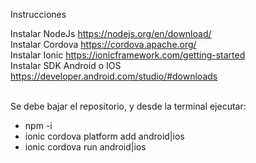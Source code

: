 Instrucciones

Instalar NodeJs https://nodejs.org/en/download/<br />
Instalar Cordova https://cordova.apache.org/<br />
Instalar Ionic https://ionicframework.com/getting-started<br />
Instalar SDK Android o IOS https://developer.android.com/studio/#downloads<br />
<br />
<p>Se debe bajar el repositorio, y desde la terminal ejecutar:</p>
<ul>
  <li>npm -i</li>
  <li>ionic cordova platform add android|ios<br /></li>
  <li>ionic cordova run android|ios<br /></li>
</ul>
